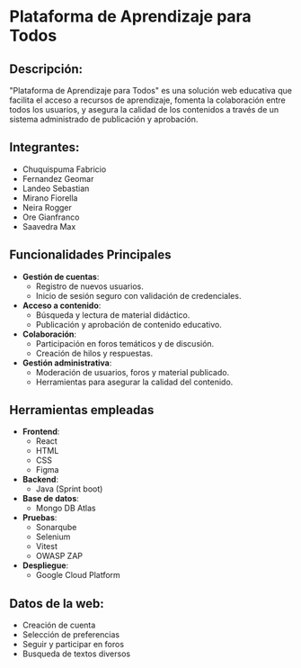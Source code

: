 # Plataforma de Aprendizaje para Todos
## Descripción:
"Plataforma de Aprendizaje para Todos" es una solución web educativa que facilita el acceso a recursos de aprendizaje, fomenta la colaboración entre todos los usuarios, y asegura la calidad de los contenidos a través de un sistema administrado de publicación y aprobación.
## Integrantes:
- Chuquispuma Fabricio
- Fernandez Geomar
- Landeo Sebastian
- Mirano Fiorella
- Neira Rogger
- Ore Gianfranco
- Saavedra Max
## Funcionalidades Principales
- **Gestión de cuentas**:
  - Registro de nuevos usuarios.
  - Inicio de sesión seguro con validación de credenciales.
- **Acceso a contenido**:
  - Búsqueda y lectura de material didáctico.
  - Publicación y aprobación de contenido educativo.
- **Colaboración**:
  - Participación en foros temáticos y de discusión.
  - Creación de hilos y respuestas.
- **Gestión administrativa**:
  - Moderación de usuarios, foros y material publicado.
  - Herramientas para asegurar la calidad del contenido.
## Herramientas empleadas
- **Frontend**:
  - React
  - HTML
  - CSS
  - Figma
- **Backend**:
  - Java (Sprint boot)
- **Base de datos**:
  - Mongo DB Atlas
- **Pruebas**:
  - Sonarqube
  - Selenium
  - Vitest
  - OWASP ZAP
- **Despliegue**:
  - Google Cloud Platform
## Datos de la web:
- Creación de cuenta
- Selección de preferencias
- Seguir y participar en foros
- Busqueda de textos diversos
